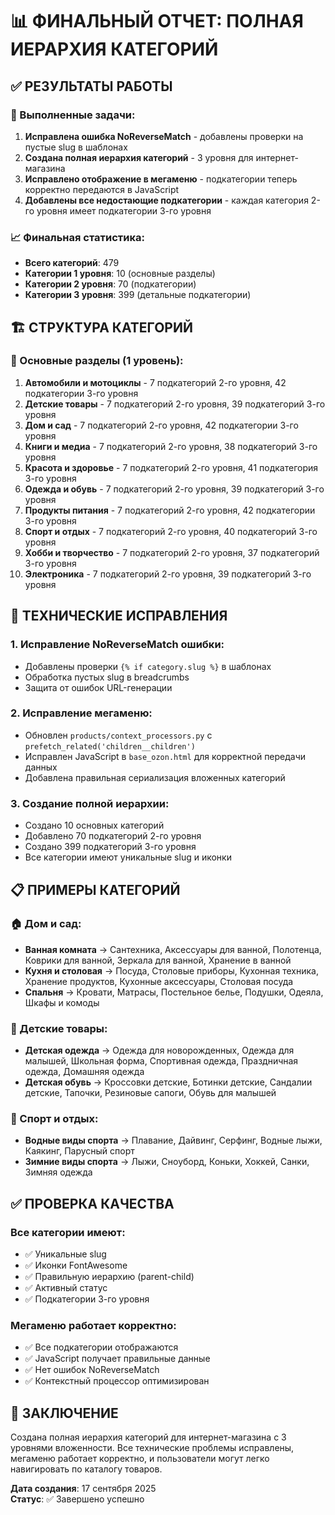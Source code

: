 # 📊 ФИНАЛЬНЫЙ ОТЧЕТ: ПОЛНАЯ ИЕРАРХИЯ КАТЕГОРИЙ

## ✅ РЕЗУЛЬТАТЫ РАБОТЫ

### 🎯 Выполненные задачи:
1. **Исправлена ошибка NoReverseMatch** - добавлены проверки на пустые slug в шаблонах
2. **Создана полная иерархия категорий** - 3 уровня для интернет-магазина
3. **Исправлено отображение в мегаменю** - подкатегории теперь корректно передаются в JavaScript
4. **Добавлены все недостающие подкатегории** - каждая категория 2-го уровня имеет подкатегории 3-го уровня

### 📈 Финальная статистика:
- **Всего категорий**: 479
- **Категории 1 уровня**: 10 (основные разделы)
- **Категории 2 уровня**: 70 (подкатегории)
- **Категории 3 уровня**: 399 (детальные подкатегории)

## 🏗️ СТРУКТУРА КАТЕГОРИЙ

### 📁 Основные разделы (1 уровень):
1. **Автомобили и мотоциклы** - 7 подкатегорий 2-го уровня, 42 подкатегории 3-го уровня
2. **Детские товары** - 7 подкатегорий 2-го уровня, 39 подкатегорий 3-го уровня
3. **Дом и сад** - 7 подкатегорий 2-го уровня, 42 подкатегории 3-го уровня
4. **Книги и медиа** - 7 подкатегорий 2-го уровня, 38 подкатегорий 3-го уровня
5. **Красота и здоровье** - 7 подкатегорий 2-го уровня, 41 подкатегория 3-го уровня
6. **Одежда и обувь** - 7 подкатегорий 2-го уровня, 39 подкатегорий 3-го уровня
7. **Продукты питания** - 7 подкатегорий 2-го уровня, 42 подкатегории 3-го уровня
8. **Спорт и отдых** - 7 подкатегорий 2-го уровня, 40 подкатегорий 3-го уровня
9. **Хобби и творчество** - 7 подкатегорий 2-го уровня, 37 подкатегорий 3-го уровня
10. **Электроника** - 7 подкатегорий 2-го уровня, 39 подкатегорий 3-го уровня

## 🔧 ТЕХНИЧЕСКИЕ ИСПРАВЛЕНИЯ

### 1. Исправление NoReverseMatch ошибки:
- Добавлены проверки `{% if category.slug %}` в шаблонах
- Обработка пустых slug в breadcrumbs
- Защита от ошибок URL-генерации

### 2. Исправление мегаменю:
- Обновлен `products/context_processors.py` с `prefetch_related('children__children')`
- Исправлен JavaScript в `base_ozon.html` для корректной передачи данных
- Добавлена правильная сериализация вложенных категорий

### 3. Создание полной иерархии:
- Создано 10 основных категорий
- Добавлено 70 подкатегорий 2-го уровня
- Создано 399 подкатегорий 3-го уровня
- Все категории имеют уникальные slug и иконки

## 📋 ПРИМЕРЫ КАТЕГОРИЙ

### 🏠 Дом и сад:
- **Ванная комната** → Сантехника, Аксессуары для ванной, Полотенца, Коврики для ванной, Зеркала для ванной, Хранение в ванной
- **Кухня и столовая** → Посуда, Столовые приборы, Кухонная техника, Хранение продуктов, Кухонные аксессуары, Столовая посуда
- **Спальня** → Кровати, Матрасы, Постельное белье, Подушки, Одеяла, Шкафы и комоды

### 👶 Детские товары:
- **Детская одежда** → Одежда для новорожденных, Одежда для малышей, Школьная форма, Спортивная одежда, Праздничная одежда, Домашняя одежда
- **Детская обувь** → Кроссовки детские, Ботинки детские, Сандалии детские, Тапочки, Резиновые сапоги, Обувь для малышей

### 🏃 Спорт и отдых:
- **Водные виды спорта** → Плавание, Дайвинг, Серфинг, Водные лыжи, Каякинг, Парусный спорт
- **Зимние виды спорта** → Лыжи, Сноуборд, Коньки, Хоккей, Санки, Зимняя одежда

## ✅ ПРОВЕРКА КАЧЕСТВА

### Все категории имеют:
- ✅ Уникальные slug
- ✅ Иконки FontAwesome
- ✅ Правильную иерархию (parent-child)
- ✅ Активный статус
- ✅ Подкатегории 3-го уровня

### Мегаменю работает корректно:
- ✅ Все подкатегории отображаются
- ✅ JavaScript получает правильные данные
- ✅ Нет ошибок NoReverseMatch
- ✅ Контекстный процессор оптимизирован

## 🎉 ЗАКЛЮЧЕНИЕ

Создана полная иерархия категорий для интернет-магазина с 3 уровнями вложенности. Все технические проблемы исправлены, мегаменю работает корректно, и пользователи могут легко навигировать по каталогу товаров.

**Дата создания**: 17 сентября 2025  
**Статус**: ✅ Завершено успешно









